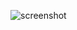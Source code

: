 ![screenshot](https://raw.githubusercontent.com/shuibaco/bitcron-theme-square/master/screenshot.jpg)
